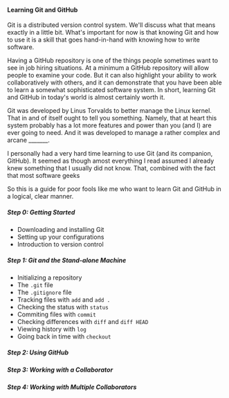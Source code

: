 #### Learning Git and GitHub

Git is a distributed version control system. We'll discuss what that means exactly in a little bit. What's important for now is that knowing Git and how to use it is a skill that goes hand-in-hand with knowing how to write software. 

Having a GitHub repository is one of the things people sometimes want to see in job hiring situations. At a minimum a GitHub repository will allow people to examine your code. But it can also highlight your ability to work collaboratively with others, and it can demonstrate that you have been able to learn a somewhat sophisticated software system. In short, learning Git and GitHub in today's world is almost certainly worth it.

Git was developed by Linus Torvalds to better manage the Linux kernel. That in and of itself ought to tell you something. Namely, that at heart this system probably has a lot more features and power than you (and I) are ever going to need. And it was developed to manage a rather complex and arcane _______.

I personally had a very hard time learning to use Git (and its companion, GitHub). It seemed as though amost everything I read assumed I already knew something that I usually did not know. That, combined with the fact that most software geeks 

So this is a guide for poor fools like me who want to learn Git and GitHub in a logical, clear manner.

##### Step 0: Getting Started

* Downloading and installing Git
* Setting up your configurations
* Introduction to version control

##### Step 1: Git and the Stand-alone Machine

* Initializing a repository
* The `.git` file
* The `.gitignore` file
* Tracking files with `add` and `add .`
* Checking the status with `status`
* Commiting files with `commit`
* Checking differences with `diff` and `diff HEAD`
* Viewing history with `log`
* Going back in time with `checkout`

##### Step 2: Using GitHub



##### Step 3: Working with a Collaborator



##### Step 4: Working with Multiple Collaborators
